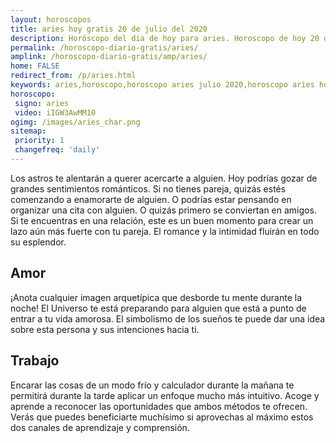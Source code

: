 ```yaml
---
layout: horoscopos
title: aries hoy gratis 20 de julio del 2020 
description: Horóscopo del dia de hoy para aries. Horoscopo de hoy 20 de julio del 2020. Las predicciones de amor, trabajo, vida personal gratis.
permalink: /horoscopo-diario-gratis/aries/
amplink: /horoscopo-diario-gratis/amp/aries/
home: FALSE
redirect_from: /p/aries.html
keywords: aries,horoscopo,horoscopo aries julio 2020,horoscopo aries hoy,tarot aries julio 2020,horoscopo aries,tarot aries hoy,horoscopo de hoy,horoscopo diario,tarot del amor,horoscopo de hoy aries,horoscopo diario del tarot, Horoscopo de hoy aries 20 de julio del 2020,horóscopo del día,signos zodiacales 2020, el horoscopo de hoy
horoscopo:
 signo: aries
 video: iIGW3AwMM10
ogimg: /images/aries_char.png
sitemap:
 priority: 1
 changefreq: 'daily'
---
```



Los astros te alentarán a querer acercarte a alguien. Hoy podrías gozar de grandes sentimientos románticos. Si no tienes pareja, quizás estés comenzando a enamorarte de alguien. O podrías estar pensando en organizar una cita con alguien. O quizás primero se conviertan en amigos. Si te encuentras en una relación, este es un buen momento para crear un lazo aún más fuerte con tu pareja. El romance y la intimidad fluirán en todo su esplendor.

## Amor

¡Anota cualquier imagen arquetípica que desborde tu mente durante la noche! El Universo te está preparando para alguien que está a punto de entrar a tu vida amorosa. El simbolismo de los sueños te puede dar una idea sobre esta persona y sus intenciones hacia ti.

## Trabajo

Encarar las cosas de un modo frío y calculador durante la mañana te permitirá durante la tarde aplicar un enfoque mucho más intuitivo. Acoge y aprende a reconocer las oportunidades que ambos métodos te ofrecen. Verás que puedes beneficiarte muchísimo si aprovechas al máximo estos dos canales de aprendizaje y comprensión.